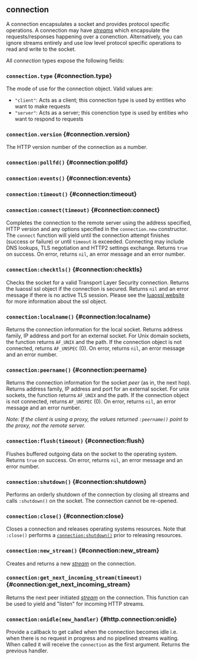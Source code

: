 ## connection

A connection encapsulates a socket and provides protocol specific operations. A connection may have [*streams*](#stream) which encapsulate the requests/responses happening over a conenction. Alternatively, you can ignore streams entirely and use low level protocol specific operations to read and write to the socket.

All *connection* types expose the following fields:

### `connection.type` <!-- --> {#connection.type}

The mode of use for the connection object. Valid values are:

  - `"client"`: Acts as a client; this connection type is used by entities who want to make requests
  - `"server"`: Acts as a server; this conenction type is used by entities who want to respond to requests


### `connection.version` <!-- --> {#connection.version}

The HTTP version number of the connection as a number.


### `connection:pollfd()` <!-- --> {#connection:pollfd}


### `connection:events()` <!-- --> {#connection:events}


### `connection:timeout()` <!-- --> {#connection:timeout}


### `connection:connect(timeout)` <!-- --> {#connection:connect}

Completes the connection to the remote server using the address specified, HTTP version and any options specified in the `connection.new` constructor. The `connect` function will yield until the connection attempt finishes (success or failure) or until `timeout` is exceeded. Connecting may include DNS lookups, TLS negotiation and HTTP2 settings exchange. Returns `true` on success. On error, returns `nil`, an error message and an error number.


### `connection:checktls()` <!-- --> {#connection:checktls}

Checks the socket for a valid Transport Layer Security connection. Returns the luaossl ssl object if the connection is secured. Returns `nil` and an error message if there is no active TLS session. Please see the [luaossl website](http://25thandclement.com/~william/projects/luaossl.html) for more information about the ssl object.


### `connection:localname()` <!-- --> {#connection:localname}

Returns the connection information for the local socket. Returns address family, IP address and port for an external socket. For Unix domain sockets, the function returns `AF_UNIX` and the path. If the connection object is not connected, returns `AF_UNSPEC` (0). On error, returns `nil`, an error message and an error number.


### `connection:peername()` <!-- --> {#connection:peername}

Returns the connection information for the socket *peer* (as in, the next hop). Returns address family, IP address and port for an external socket. For unix sockets, the function returns `AF_UNIX` and the path. If the connection object is not connected, returns `AF_UNSPEC` (0). On error, returns `nil`, an error message and an error number.

*Note: If the client is using a proxy, the values returned `:peername()` point to the proxy, not the remote server.*


### `connection:flush(timeout)` <!-- --> {#connection:flush}

Flushes buffered outgoing data on the socket to the operating system. Returns `true` on success. On error, returns `nil`, an error message and an error number.


### `connection:shutdown()` <!-- --> {#connection:shutdown}

Performs an orderly shutdown of the connection by closing all streams and calls `:shutdown()` on the socket. The connection cannot be re-opened.


### `connection:close()` <!-- --> {#connection:close}

Closes a connection and releases operating systems resources. Note that `:close()` performs a [`connection:shutdown()`](#connection:shutdown) prior to releasing resources.


### `connection:new_stream()` <!-- --> {#connection:new_stream}

Creates and returns a new [*stream*](#stream) on the connection.


### `connection:get_next_incoming_stream(timeout)` <!-- --> {#connection:get_next_incoming_stream}

Returns the next peer initiated [*stream*](#stream) on the connection. This function can be used to yield and "listen" for incoming HTTP streams.


### `connection:onidle(new_handler)` <!-- --> {#http.connection:onidle}

Provide a callback to get called when the connection becomes idle i.e. when there is no request in progress and no pipelined streams waiting. When called it will receive the `connection` as the first argument. Returns the previous handler.
